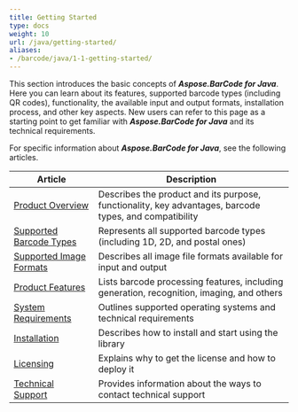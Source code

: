 ```yaml
---
title: Getting Started
type: docs
weight: 10
url: /java/getting-started/
aliases:
- /barcode/java/1-1-getting-started/
---
```


This section introduces the basic concepts of ***Aspose.BarCode for Java***. Here you can learn about its features, supported barcode types (including QR codes), functionality, the available input and output formats, installation process, and other key aspects. New users can refer to this page as a starting point to get familiar with ***Aspose.BarCode for Java*** and its technical requirements.   

For specific information about ***Aspose.BarCode for Java***, see the following articles.
  
|Article|Description|
|-------|-----------|
|[Product Overview](/barcode/java/product-overview/)|Describes the product and its purpose, functionality, key advantages, barcode types, and compatibility|
|[Supported Barcode Types](/barcode/java/barcode-types/)|Represents all supported barcode types (including 1D, 2D, and postal ones)|
|[Supported Image Formats](/barcode/java/image-formats/)|Describes all image file formats available for input and output|
|[Product Features](/barcode/java/product-features/)|Lists barcode processing features, including generation, recognition, imaging, and others|
|[System Requirements](/barcode/java/system-requirements/)|Outlines supported operating systems and technical requirements|
|[Installation](/barcode/java/installation/)|Describes how to install and start using the library|
|[Licensing](/barcode/java/licensing/)|Explains why to get the license and how to deploy it|
|[Technical Support](/barcode/java/technical-support/)|Provides information about the ways to contact technical support|
